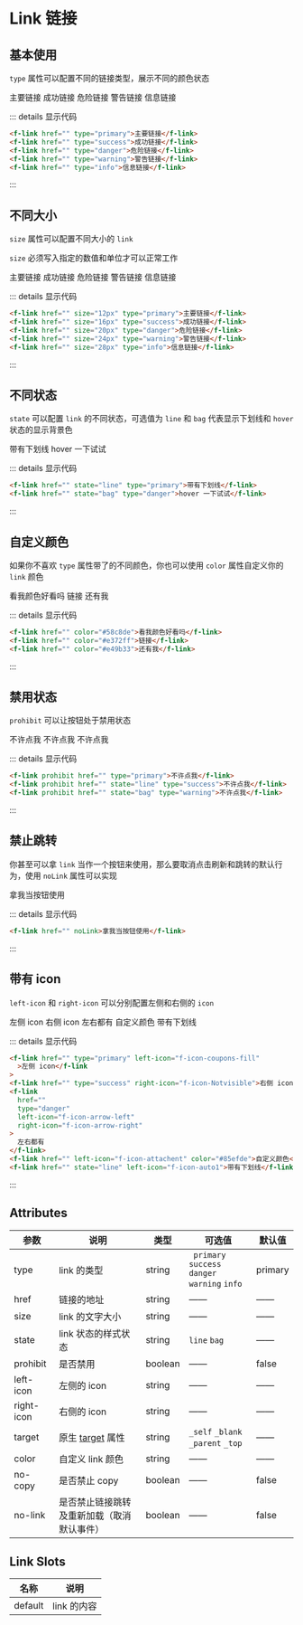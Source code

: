 # Link 链接

## 基本使用

`type` 属性可以配置不同的链接类型，展示不同的颜色状态

<f-link type="primary">主要链接</f-link>
<f-link href="" type="success">成功链接</f-link>
<f-link href="" type="danger">危险链接</f-link>
<f-link href="" type="warning">警告链接</f-link>
<f-link href="" type="info">信息链接</f-link>

::: details 显示代码

```html
<f-link href="" type="primary">主要链接</f-link>
<f-link href="" type="success">成功链接</f-link>
<f-link href="" type="danger">危险链接</f-link>
<f-link href="" type="warning">警告链接</f-link>
<f-link href="" type="info">信息链接</f-link>
```

:::

## 不同大小

`size` 属性可以配置不同大小的 `link`

`size` 必须写入指定的数值和单位才可以正常工作

<f-link href="" size="12px" type="primary">主要链接</f-link>
<f-link href="" size="16px" type="success">成功链接</f-link>
<f-link href="" size="20px" type="danger">危险链接</f-link>
<f-link href="" size="24px" type="warning">警告链接</f-link>
<f-link href="" size="28px" type="info">信息链接</f-link>

::: details 显示代码

```html
<f-link href="" size="12px" type="primary">主要链接</f-link>
<f-link href="" size="16px" type="success">成功链接</f-link>
<f-link href="" size="20px" type="danger">危险链接</f-link>
<f-link href="" size="24px" type="warning">警告链接</f-link>
<f-link href="" size="28px" type="info">信息链接</f-link>
```

:::

## 不同状态

`state` 可以配置 `link` 的不同状态，可选值为 `line` 和 `bag` 代表显示下划线和 `hover` 状态的显示背景色

<f-link href="" state="line" type="primary">带有下划线</f-link>
<f-link href="" state="bag" type="danger">hover 一下试试</f-link>

::: details 显示代码

```html
<f-link href="" state="line" type="primary">带有下划线</f-link>
<f-link href="" state="bag" type="danger">hover 一下试试</f-link>
```

:::

## 自定义颜色

如果你不喜欢 `type` 属性带了的不同颜色，你也可以使用 `color` 属性自定义你的 `link` 颜色

<f-link href="" color="#58c8de">看我颜色好看吗</f-link>
<f-link href="" color="#e372ff">链接</f-link>
<f-link href="" color="#e49b33">还有我</f-link>

::: details 显示代码

```html
<f-link href="" color="#58c8de">看我颜色好看吗</f-link>
<f-link href="" color="#e372ff">链接</f-link>
<f-link href="" color="#e49b33">还有我</f-link>
```

:::

## 禁用状态

`prohibit` 可以让按钮处于禁用状态

<f-link prohibit href="" type="primary">不许点我</f-link>
<f-link prohibit href="" state="line" type="success">不许点我</f-link>
<f-link prohibit href="" state="bag" type="warning">不许点我</f-link>

::: details 显示代码

```html
<f-link prohibit href="" type="primary">不许点我</f-link>
<f-link prohibit href="" state="line" type="success">不许点我</f-link>
<f-link prohibit href="" state="bag" type="warning">不许点我</f-link>
```

:::

## 禁止跳转

你甚至可以拿 `link` 当作一个按钮来使用，那么要取消点击刷新和跳转的默认行为，使用 `noLink` 属性可以实现

<f-link href="" noLink>拿我当按钮使用</f-link>

::: details 显示代码

```html
<f-link href="" noLink>拿我当按钮使用</f-link>
```

:::

## 带有 icon

`left-icon` 和 `right-icon` 可以分别配置左侧和右侧的 `icon`

<f-link href="" type="primary" left-icon="f-icon-coupons-fill">左侧 icon</f-link>
<f-link href="" type="success" right-icon="f-icon-Notvisible">右侧 icon</f-link>
<f-link href="" type="danger" left-icon="f-icon-arrow-left" right-icon="f-icon-arrow-right">左右都有</f-link>
<f-link href=""  left-icon="f-icon-attachent" color="#85efde">自定义颜色</f-link>
<f-link href="" state="line" left-icon="f-icon-auto1">带有下划线</f-link>

::: details 显示代码

```html
<f-link href="" type="primary" left-icon="f-icon-coupons-fill"
  >左侧 icon</f-link
>
<f-link href="" type="success" right-icon="f-icon-Notvisible">右侧 icon</f-link>
<f-link
  href=""
  type="danger"
  left-icon="f-icon-arrow-left"
  right-icon="f-icon-arrow-right"
>
  左右都有
</f-link>
<f-link href="" left-icon="f-icon-attachent" color="#85efde">自定义颜色</f-link>
<f-link href="" state="line" left-icon="f-icon-auto1">带有下划线</f-link>
```

:::

## Attributes

| 参数       | 说明                                                                                      | 类型    | 可选值                                                | 默认值  |
| ---------- | ----------------------------------------------------------------------------------------- | ------- | ----------------------------------------------------- | ------- |
| type       | link 的类型                                                                               | string  | ` primary` `success`<br /> `danger` `warning` `info ` | primary |
| href       | 链接的地址                                                                                | string  | ——                                                    | ——      |
| size       | link 的文字大小                                                                           | string  | ——                                                    | ——      |
| state      | link 状态的样式状态                                                                       | string  | `line` `bag`                                          | ——      |
| prohibit   | 是否禁用                                                                                  | boolean | ——                                                    | false   |
| left-icon  | 左侧的 icon                                                                               | string  | ——                                                    | ——      |
| right-icon | 右侧的 icon                                                                               | string  | ——                                                    | ——      |
| target     | 原生 [target](https://developer.mozilla.org/zh-CN/docs/Web/HTML/Element/a#attr-href) 属性 | string  | `_self` `_blank` `_parent` `_top `                    | ——      |
| color      | 自定义 link 颜色                                                                          | string  | ——                                                    | ——      |
| no-copy    | 是否禁止 copy                                                                             | boolean | ——                                                    | false   |
| no-link    | 是否禁止链接跳转及重新加载（取消默认事件）                                                | boolean | ——                                                    | false   |

## Link Slots

| 名称    | 说明        |
| ------- | ----------- |
| default | link 的内容 |

<style scoped>
.f-link {
  margin: 5px;
}
</style>
